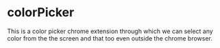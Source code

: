 # colorPicker
This is a color picker chrome extension through which we can select any color from the the screen and that too even outside the chrome browser.
